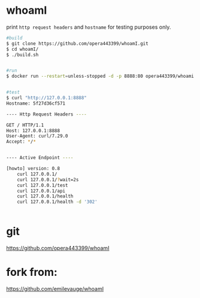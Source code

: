 # whoamI

print `http request headers` and `hostname` for testing purposes only.

```sh
#build
$ git clone https://github.com/opera443399/whoamI.git
$ cd whoamI/
$ ./build.sh


#run
$ docker run --restart=unless-stopped -d -p 8888:80 opera443399/whoami


#test
$ curl "http://127.0.0.1:8888"
Hostname: 5f27d36cf571

---- Http Request Headers ----

GET / HTTP/1.1
Host: 127.0.0.1:8888
User-Agent: curl/7.29.0
Accept: */*


---- Active Endpoint ----

[howto] version: 0.8 
    curl 127.0.0.1/ 
    curl 127.0.0.1/?wait=2s 
    curl 127.0.0.1/test 
    curl 127.0.0.1/api 
    curl 127.0.0.1/health 
    curl 127.0.0.1/health -d '302'
 


```



# git
https://github.com/opera443399/whoamI


# fork from:
https://github.com/emilevauge/whoamI